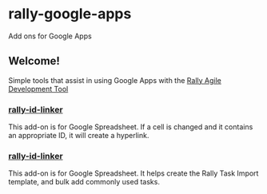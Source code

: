 # rally-google-apps
Add ons for Google Apps

## Welcome!
Simple tools that assist in using Google Apps with the [Rally Agile Development Tool](https://www.rallydev.com/)

### [rally-id-linker](https://github.com/wizkidblake/rally-google-apps/tree/master/rally-id-linker)
This add-on is for Google Spreadsheet. If a cell is changed and it contains an appropriate ID, it will create a hyperlink.

### [rally-id-linker](https://github.com/wizkidblake/rally-google-apps/tree/master/rally-task-import)
This add-on is for Google Spreadsheet. It helps create the Rally Task Import template, and bulk add commonly used tasks.